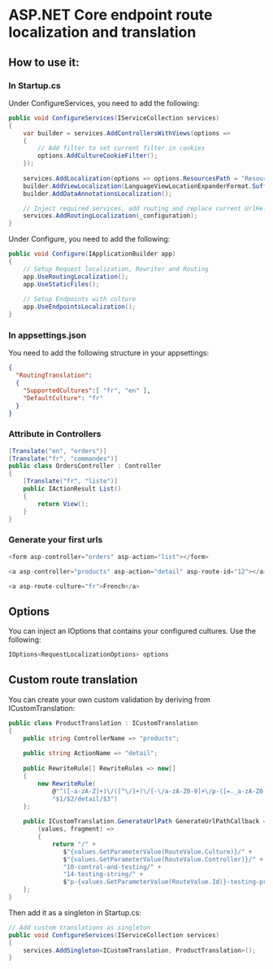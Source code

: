 
# ASP.NET Core endpoint route localization and translation

## How to use it:
### In Startup.cs
Under ConfigureServices, you need to add the following:
```c#
public void ConfigureServices(IServiceCollection services)
{
    var builder = services.AddControllersWithViews(options =>
    {
        // Add filter to set current filter in cookies
        options.AddCultureCookieFilter();
    });
    
    services.AddLocalization(options => options.ResourcesPath = "Resources");
    builder.AddViewLocalization(LanguageViewLocationExpanderFormat.Suffix);
    builder.AddDataAnnotationsLocalization();

    // Inject required services, add routing and replace current UrlHelperFactory
    services.AddRoutingLocalization(_configuration);
}
```
Under Configure, you need to add the following:
```c#
public void Configure(IApplicationBuilder app)
{
    // Setup Request localization, Rewriter and Routing
    app.UseRoutingLocalization();
    app.UseStaticFiles();
    
    // Setup Endpoints with culture
    app.UseEndpointsLocalization();
}
```

### In appsettings.json
You need to add the following structure in your appsettings:
```json
{
  "RoutingTranslation":
  {
    "SupportedCultures":[ "fr", "en" ],
    "DefaultCulture": "fr"
  }
}
```

### Attribute in Controllers
```c#
[Translate("en", "orders")]
[Translate("fr", "commandes")]
public class OrdersController : Controller
{
    [Translate("fr", "liste")]
    public IActionResult List()
    {
        return View();
    }
}
```

### Generate your first urls
```c#
<form asp-controller="orders" asp-action="list"></form>

<a asp-controller="products" asp-action="detail" asp-route-id="12"></a>

<a asp-route-culture="fr">French</a>
```

## Options
You can inject an IOptions that contains your configured cultures. Use the following:
```c#
IOptions<RequestLocalizationOptions> options
```

## Custom route translation
You can create your own custom validation by deriving from ICustomTranslation:
```c#
public class ProductTranslation : ICustomTranslation
{    
    public string ControllerName => "products";
    
    public string ActionName => "detail";
    
    public RewriteRule[] RewriteRules => new[]
    {
        new RewriteRule(
            @"^([-a-zA-Z]+)\/([^\/]+)\/[-\/a-zA-Z0-9]+\/p-([=._a-zA-Z0-9]+)-.*$",
            "$1/$2/detail/$3")
    };
    
    public ICustomTranslation.GenerateUrlPath GenerateUrlPathCallback => 
        (values, fragment) =>
        {
            return "/" +
               $"{values.GetParameterValue(RouteValue.Culture)}/" +
               $"{values.GetParameterValue(RouteValue.Controller)}/" + 
               "10-control-and-testing/" +
               "14-testing-string/" +
               $"p-{values.GetParameterValue(RouteValue.Id)}-testing-product-string";
    };
}
```
Then add it as a singleton in Startup.cs:
```c#
// Add custom translations as singleton
public void ConfigureServices(IServiceCollection services)
{
    services.AddSingleton<ICustomTranslation, ProductTranslation>();
}
```
